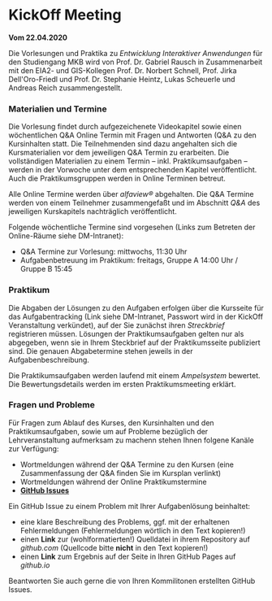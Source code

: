 # KickOff Meeting 
__Vom 22.04.2020__


Die Vorlesungen und Praktika zu *Entwicklung Interaktiver Anwendungen* für den Studiengang MKB wird von Prof. Dr. Gabriel Rausch in Zusammenarbeit mit den EIA2- und GIS-Kollegen Prof. Dr. Norbert Schnell, Prof. Jirka Dell'Oro-Friedl und Prof. Dr. Stephanie Heintz, Lukas Scheuerle und Andreas Reich zusammengestellt.

### Materialien und Termine

Die Vorlesung findet durch aufgezeichenete Videokapitel sowie einen wöchentlichen Q&A Online Termin mit Fragen und Antworten (Q&A zu den Kursinhalten statt. Die Teilnehmenden sind dazu angehalten sich die Kursmaterialien vor dem jeweiligen Q&A Termin zu erarbeiten. Die vollständigen Materialien zu einem Termin – inkl. Praktikumsaufgaben –  werden in der Vorwoche unter dem entsprechenden Kapitel veröffentlicht. Auch die Praktikumsgruppen werden in Online Terminen betreut.

Alle Online Termine werden über *alfaview&reg;* abgehalten. Die Q&A Termine werden von einem Teilnehmer zusammengefaßt und im Abschnitt *Q&A* des jeweiligen Kurskapitels nachträglich veröffentlicht.

Folgende wöchentliche Termine sind vorgesehen (Links zum Betreten der Online-Räume siehe DM-Intranet):
- Q&A Termine zur Vorlesung: mittwochs, 11:30 Uhr
- Aufgabenbetreuung im Praktikum: freitags, Gruppe A 14:00 Uhr / Gruppe B 15:45


### Praktikum

Die Abgaben der Lösungen zu den Aufgaben erfolgen über die Kursseite für das Aufgabentracking (Link siehe DM-Intranet, Passwort wird in der KickOff Veranstaltung verkündet), auf der Sie zunächst ihren *Streckbrief* registrieren müssen. Lösungen der Praktikumsaufgaben gelten nur als abgegeben, wenn sie in Ihrem Steckbrief auf der Praktikumsseite publiziert sind. Die genauen Abgabetermine stehen jeweils in der Aufgabenbeschreibung.

Die Praktikumsaufgaben werden laufend mit einem *Ampelsystem* bewertet. Die Bewertungsdetails werden im ersten Praktikumsmeeting erklärt.


### Fragen und Probleme

Für Fragen zum Ablauf des Kurses, den Kursinhalten und den Praktikumsaufgaben, sowie um auf Probleme bezüglich der Lehrveranstaltung aufmerksam zu machenn stehen Ihnen folgene Kanäle zur Verfügung:
- Wortmeldungen während der Q&A Termine zu den Kursen (eine Zusammenfassung der Q&A finden Sie im Kursplan verlinkt)
- Wortmeldungen während der Online Praktikumstermine
- **[GitHub Issues](https://github.com/gabriel-rausch/EIA1-SoSe20/issues)**

Ein GitHub Issue zu einem Problem mit Ihrer Aufgabenlösung beinhaltet:
  - eine klare Beschreibung des Problems, ggf. mit der erhaltenen Fehlermeldungen (Fehlermeldungen wörtlich in den Text kopieren!)
  - einen **Link** zur (wohlformatierten!) Quelldatei in ihrem Repository auf *github.com* (Quellcode bitte **nicht** in den Text kopieren!)
  - einen **Link** zum Ergebnis auf der Seite in Ihren GitHub Pages auf *github.io*

Beantworten Sie auch gerne die von Ihren Kommilitonen erstellten GitHub Issues.
